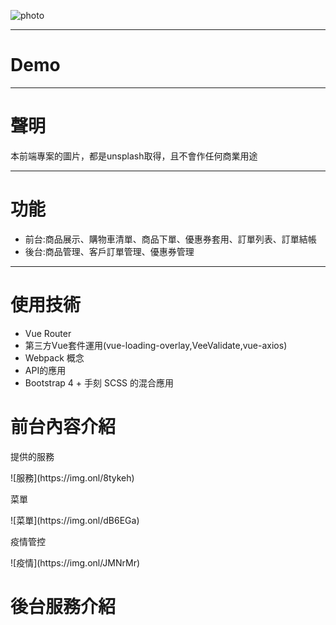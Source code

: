 ![photo](https://img.onl/fikbZI)
<hr>
<h1>Demo</h1>

<hr>
<h1>聲明</h1>
<p>本前端專案的圖片，都是unsplash取得，且不會作任何商業用途</p>
<hr>
<h1>功能</h1>
<ul>
  <li>前台:商品展示、購物車清單、商品下單、優惠券套用、訂單列表、訂單結帳</li>
  <li>後台:商品管理、客戶訂單管理、優惠券管理</li>
</ul>
<hr>
<h1>使用技術</h1>
<ul>
  <li>Vue Router</li>
  <li>第三方Vue套件運用(vue-loading-overlay,VeeValidate,vue-axios)</li>
  <li>Webpack 概念</li>
  <li>API的應用</li>
  <li>Bootstrap 4 + 手刻 SCSS 的混合應用</li>
</ul>
<h1>前台內容介紹</h1>
<p>提供的服務</p>
![服務](https://img.onl/8tykeh)
<p>菜單</p>
![菜單](https://img.onl/dB6EGa)
<p>疫情管控</p>
![疫情](https://img.onl/JMNrMr)
<h1>後台服務介紹</h1>

